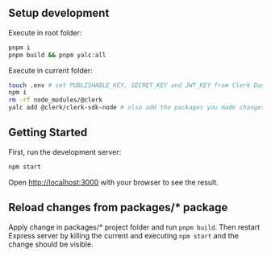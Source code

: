 ## Setup development

Execute in root folder:

```bash
pnpm i
pnpm build && pnpm yalc:all
```

Execute in current folder:

```bash
touch .env # set PUBLISHABLE_KEY, SECRET_KEY and JWT_KEY from Clerk Dashboard API keys
npm i
rm -rf node_modules/@clerk
yalc add @clerk/clerk-sdk-node # also add the packages you made changes to, e.g. @clerk/backend @clerk/types.
```

## Getting Started

First, run the development server:

```bash
npm start
```

Open [http://localhost:3000](http://localhost:3000) with your browser to see the result.

## Reload changes from packages/\* package

Apply change in packages/\* project folder and run `pnpm build`. Then restart Express server by killing the current and executing `npm start` and the change should be visible.
